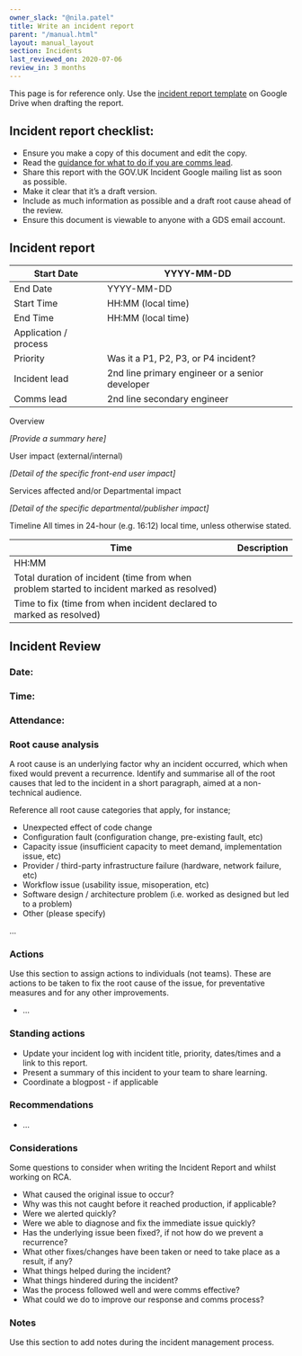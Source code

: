 ```yaml
---
owner_slack: "@nila.patel"
title: Write an incident report
parent: "/manual.html"
layout: manual_layout
section: Incidents
last_reviewed_on: 2020-07-06
review_in: 3 months
---
```


This page is for reference only. Use the [incident report template][tpl] on Google Drive when drafting the report.

[tpl]: https://docs.google.com/document/d/1YDA13RU6wicXoKgDv5VucJe3o_Z0k_Qhug9EJC_XdSE/edit

## Incident report checklist:

* Ensure you make a copy of this document and edit the copy.
* Read the [guidance for what to do if you are comms lead](https://docs.google.com/document/d/1ty12B5eBWB9YSfnD9xY1mr5rtTQxdNxRdmEGgibilN0/edit).
* Share this report with the GOV.UK Incident Google mailing list as soon as possible.
* Make it clear that it’s a draft version.
* Include as much information as possible and a draft root cause ahead of the review.  
* Ensure this document is viewable to anyone with a GDS email account.

## Incident report

Start Date|YYYY-MM-DD
----------|----------
End Date|YYYY-MM-DD
Start Time|HH:MM (local time)
End Time|HH:MM (local time)
Application / process|
Priority|Was it a P1, P2, P3, or P4 incident? 
Incident lead| 2nd line primary engineer or a senior developer
Comms lead|2nd line secondary engineer

Overview

_[Provide a summary here]_

User impact (external/internal)

_[Detail of the specific front-end user impact]_

Services affected and/or Departmental impact

_[Detail of the specific departmental/publisher impact]_

Timeline
All times in 24-hour (e.g. 16:12) local time, unless otherwise stated.

Time|Description
----|-----------  
HH:MM|
Total duration of incident (time from when problem started to incident marked as resolved)|
Time to fix (time from when incident declared to marked as resolved)|

## Incident Review

### Date:
### Time:
### Attendance:

### Root cause analysis

A root cause is an underlying factor why an incident occurred, which when fixed would prevent a recurrence. Identify and summarise all of the root causes that led to the incident in a short paragraph, aimed at a non-technical audience.

Reference all root cause categories that apply, for instance;

* Unexpected effect of code change
* Configuration fault (configuration change, pre-existing fault, etc)
* Capacity issue (insufficient capacity to meet demand, implementation issue, etc)
* Provider / third-party infrastructure failure (hardware, network failure, etc)
* Workflow issue (usability issue, misoperation, etc)
* Software design / architecture problem (i.e. worked as designed but led to a problem)
* Other (please specify)

...
### Actions

Use this section to assign actions to individuals (not teams). These are actions to be taken to fix the root cause of the issue, for preventative measures and for any other improvements.

* ...

### Standing actions

* Update your incident log with incident title, priority, dates/times and a link to this report.
* Present a summary of this incident to your team to share learning.
* Coordinate a blogpost - if applicable

### Recommendations

* ...

### Considerations

Some questions to consider when writing the Incident Report and whilst working on RCA.

* What caused the original issue to occur?
* Why was this not caught before it reached production, if applicable?
* Were we alerted quickly?
* Were we able to diagnose and fix the immediate issue quickly?
* Has the underlying issue been fixed?, if not how do we prevent a recurrence?
* What other fixes/changes have been taken or need to take place as a result, if any?
* What things helped during the incident?
* What things hindered during the incident?
* Was the process followed well and were comms effective?
* What could we do to improve our response and comms process?

### Notes

Use this section to add notes during the incident management process.
